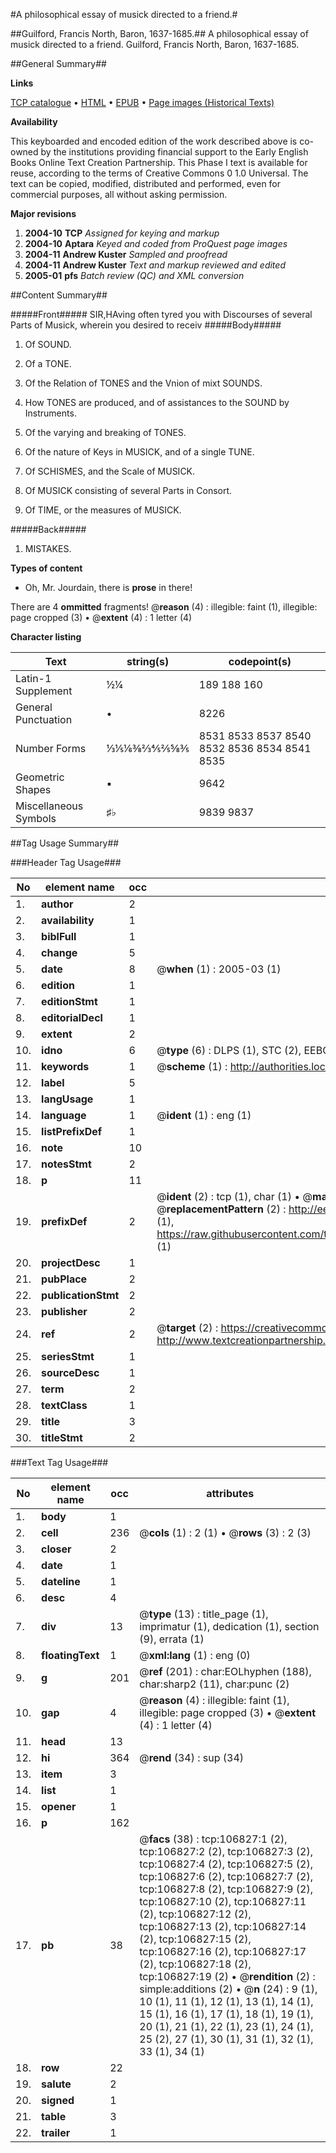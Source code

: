 #A philosophical essay of musick directed to a friend.#

##Guilford, Francis North, Baron, 1637-1685.##
A philosophical essay of musick directed to a friend.
Guilford, Francis North, Baron, 1637-1685.

##General Summary##

**Links**

[TCP catalogue](http://www.ota.ox.ac.uk/tcp/)  • 
[HTML](http://tei.it.ox.ac.uk/tcp/Texts-HTML/free/A42/A42318.html)  • 
[EPUB](http://tei.it.ox.ac.uk/tcp/Texts-EPUB/free/A42/A42318.epub) • 
[Page images (Historical Texts)](https://data.historicaltexts.jisc.ac.uk/view?pubId=eebo-18112159e&pageId=eebo-18112159e-106827-1)

**Availability**

This keyboarded and encoded edition of the
	       work described above is co-owned by the institutions
	       providing financial support to the Early English Books
	       Online Text Creation Partnership. This Phase I text is
	       available for reuse, according to the terms of Creative
	       Commons 0 1.0 Universal. The text can be copied,
	       modified, distributed and performed, even for
	       commercial purposes, all without asking permission.

**Major revisions**

1. __2004-10__ __TCP__ *Assigned for keying and markup*
1. __2004-10__ __Aptara__ *Keyed and coded from ProQuest page images*
1. __2004-11__ __Andrew Kuster__ *Sampled and proofread*
1. __2004-11__ __Andrew Kuster__ *Text and markup reviewed and edited*
1. __2005-01__ __pfs__ *Batch review (QC) and XML conversion*

##Content Summary##

#####Front#####
SIR,HAving often tyred you with Discourses of
several Parts of Musick, wherein you desired
to receiv
#####Body#####

1. Of SOUND.

1. Of a TONE.

1. Of the Relation of TONES and the Vnion
of mixt SOUNDS.

1. How TONES are produced, and of assistances
to the SOUND by Instruments.

1. Of the varying and breaking of TONES.

1. Of the nature of Keys in MUSICK, and
of a single TUNE.

1. Of SCHISMES, and the Scale
of MUSICK.

1. Of MUSICK consisting of several
Parts in Consort.

1. Of TIME, or the measures of
MUSICK.

#####Back#####

1. MISTAKES.

**Types of content**

  * Oh, Mr. Jourdain, there is **prose** in there!

There are 4 **ommitted** fragments! 
 @__reason__ (4) : illegible: faint (1), illegible: page cropped (3)  •  @__extent__ (4) : 1 letter (4)

**Character listing**


|Text|string(s)|codepoint(s)|
|---|---|---|
|Latin-1 Supplement|½¼ |189 188 160|
|General Punctuation|•|8226|
|Number Forms|⅓⅕⅙⅜⅔⅘⅖⅝⅗|8531 8533 8537 8540 8532 8536 8534 8541 8535|
|Geometric Shapes|▪|9642|
|Miscellaneous Symbols|♯♭|9839 9837|

##Tag Usage Summary##

###Header Tag Usage###

|No|element name|occ|attributes|
|---|---|---|---|
|1.|__author__|2||
|2.|__availability__|1||
|3.|__biblFull__|1||
|4.|__change__|5||
|5.|__date__|8| @__when__ (1) : 2005-03 (1)|
|6.|__edition__|1||
|7.|__editionStmt__|1||
|8.|__editorialDecl__|1||
|9.|__extent__|2||
|10.|__idno__|6| @__type__ (6) : DLPS (1), STC (2), EEBO-CITATION (1), OCLC (1), VID (1)|
|11.|__keywords__|1| @__scheme__ (1) : http://authorities.loc.gov/ (1)|
|12.|__label__|5||
|13.|__langUsage__|1||
|14.|__language__|1| @__ident__ (1) : eng (1)|
|15.|__listPrefixDef__|1||
|16.|__note__|10||
|17.|__notesStmt__|2||
|18.|__p__|11||
|19.|__prefixDef__|2| @__ident__ (2) : tcp (1), char (1)  •  @__matchPattern__ (2) : ([0-9\-]+):([0-9IVX]+) (1), (.+) (1)  •  @__replacementPattern__ (2) : http://eebo.chadwyck.com/downloadtiff?vid=$1&page=$2 (1), https://raw.githubusercontent.com/textcreationpartnership/Texts/master/tcpchars.xml#$1 (1)|
|20.|__projectDesc__|1||
|21.|__pubPlace__|2||
|22.|__publicationStmt__|2||
|23.|__publisher__|2||
|24.|__ref__|2| @__target__ (2) : https://creativecommons.org/publicdomain/zero/1.0/ (1), http://www.textcreationpartnership.org/docs/. (1)|
|25.|__seriesStmt__|1||
|26.|__sourceDesc__|1||
|27.|__term__|2||
|28.|__textClass__|1||
|29.|__title__|3||
|30.|__titleStmt__|2||


###Text Tag Usage###

|No|element name|occ|attributes|
|---|---|---|---|
|1.|__body__|1||
|2.|__cell__|236| @__cols__ (1) : 2 (1)  •  @__rows__ (3) : 2 (3)|
|3.|__closer__|2||
|4.|__date__|1||
|5.|__dateline__|1||
|6.|__desc__|4||
|7.|__div__|13| @__type__ (13) : title_page (1), imprimatur (1), dedication (1), section (9), errata (1)|
|8.|__floatingText__|1| @__xml:lang__ (1) : eng (0)|
|9.|__g__|201| @__ref__ (201) : char:EOLhyphen (188), char:sharp2 (11), char:punc (2)|
|10.|__gap__|4| @__reason__ (4) : illegible: faint (1), illegible: page cropped (3)  •  @__extent__ (4) : 1 letter (4)|
|11.|__head__|13||
|12.|__hi__|364| @__rend__ (34) : sup (34)|
|13.|__item__|3||
|14.|__list__|1||
|15.|__opener__|1||
|16.|__p__|162||
|17.|__pb__|38| @__facs__ (38) : tcp:106827:1 (2), tcp:106827:2 (2), tcp:106827:3 (2), tcp:106827:4 (2), tcp:106827:5 (2), tcp:106827:6 (2), tcp:106827:7 (2), tcp:106827:8 (2), tcp:106827:9 (2), tcp:106827:10 (2), tcp:106827:11 (2), tcp:106827:12 (2), tcp:106827:13 (2), tcp:106827:14 (2), tcp:106827:15 (2), tcp:106827:16 (2), tcp:106827:17 (2), tcp:106827:18 (2), tcp:106827:19 (2)  •  @__rendition__ (2) : simple:additions (2)  •  @__n__ (24) : 9 (1), 10 (1), 11 (1), 12 (1), 13 (1), 14 (1), 15 (1), 16 (1), 17 (1), 18 (1), 19 (1), 20 (1), 21 (1), 22 (1), 23 (1), 24 (1), 25 (2), 27 (1), 30 (1), 31 (1), 32 (1), 33 (1), 34 (1)|
|18.|__row__|22||
|19.|__salute__|2||
|20.|__signed__|1||
|21.|__table__|3||
|22.|__trailer__|1||
